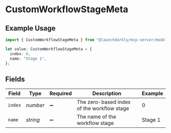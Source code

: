# CustomWorkflowStageMeta

## Example Usage

```typescript
import { CustomWorkflowStageMeta } from "@launchdarkly/mcp-server/models/components";

let value: CustomWorkflowStageMeta = {
  index: 0,
  name: "Stage 1",
};
```

## Fields

| Field                                      | Type                                       | Required                                   | Description                                | Example                                    |
| ------------------------------------------ | ------------------------------------------ | ------------------------------------------ | ------------------------------------------ | ------------------------------------------ |
| `index`                                    | *number*                                   | :heavy_minus_sign:                         | The zero-based index of the workflow stage | 0                                          |
| `name`                                     | *string*                                   | :heavy_minus_sign:                         | The name of the workflow stage             | Stage 1                                    |